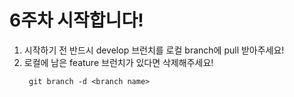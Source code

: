 # 6주차 시작합니다!

1. 시작하기 전 반드시 develop 브런치를 로컬 branch에 pull 받아주세요!
2. 로컬에 남은 feature 브런치가 있다면 삭제해주세요!
   ```
    git branch -d <branch name>
   ```
